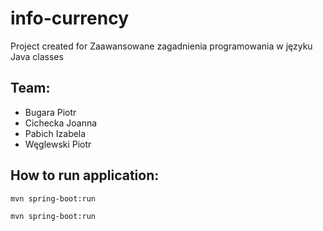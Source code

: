 # info-currency
Project created for Zaawansowane zagadnienia programowania w języku Java classes

## Team:
- Bugara Piotr
- Cichecka Joanna
- Pabich Izabela
- Węglewski Piotr

## How to run application:
```sh
mvn spring-boot:run
```
`mvn spring-boot:run`
